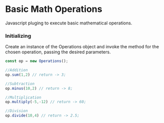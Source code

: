 # Basic Math Operations
Javascript pluging to execute basic mathematical operations.

### Initializing
Create an instance of the Operations object and invoke the method for the chosen operation, passing the desired parameters.

```javascript
const op = new Operations();

//Addition
op.sum(1,2) // return -> 3;

//Subtraction
op.minus(10,2) // return -> 8;

//Multiplication
op.multiply(-5,-12) // return -> 60;

//Division
op.divide(10,4) // return -> 2.5;
```
